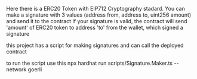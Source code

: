 Here there is a ERC20 Token with EIP712 Cryptography stadard. 
You can make a signature with 3 values (address from, address to, uint256 amount) and send it to the contract
If your signature is valid, the contract will send 'amount' of ERC20 token to address 'to' from the wallet, which signed a signature

this project has a script for making signatures and can call the deployed contract

to run the script use this
npx hardhat run scripts/Signature.Maker.ts --network goerli
